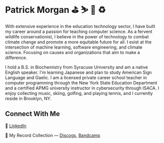 # Patrick Morgan :golf: ⛷️ 🎾 ♻️

With extensive experience in the education technology sector, I have built my career around a passion for teaching computer science. As a fervent wildlife conservationist, I believe in the power of technology to combat climate change and promote a more equitable future for all. I exist at the intersection of machine learning, software engineering, and climate science. Focusing on causes and organizations that aim to make a difference.

I hold a B.S. in Biochemistry from Syracuse University and am a native English speaker. I'm learning Japanese and plan to study American Sign Language and Gaelic. I am a licensed private career school teacher in computer programming through the New York State Education Department and a certified APMG university instructor in cybersecurity through ISACA. I enjoy collecting music, skiing, golfing, and playing tennis, and I currently reside in Brooklyn, NY.

## Connect With Me

:link: [LinkedIn](https://www.linkedin.com/in/pjmorgan)

:musical_note: My Record Collection — [Discogs](https://www.discogs.com/user/nostrand_ave_records/collection), [Bandcamp](https://bandcamp.com/jay_shizaru)
